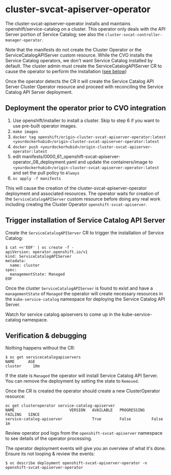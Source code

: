 # cluster-svcat-apiserver-operator
The cluster-svcat-apiserver-operator installs and maintains openshift/service-catalog on a cluster.  This operator only deals with the API Server portion of Service Catalog; see also the `cluster-svcat-controller-manager-operator`.

Note that the manifests do not create the Cluster Operator or the ServiceCatalogAPIServer custom resource.  While the CVO installs the Service Catalog operators, we don't want Service Catalog installed by default.  The cluster admin must create the ServiceCatalogAPIServer CR to cause the operator to perform the installation ([see below](#Trigger-installation-of-Service-Catalog-API-Server))

Once the operator detects the CR it will create the Service Catalog API Server Cluster Operator resource and proceed with reconciling the Service Catalog API Server deployment.

## Deployment the operator prior to CVO integration
1. Use openshift/installer to install a cluster.  Skip to step 6 if you want to use pre-built operator images.
2. `make images`
3. `docker tag openshift/origin-cluster-svcat-apiserver-operator:latest <yourdockerhubid>/origin-cluster-svcat-apiserver-operator:latest`
4. `docker push <yourdockerhubid>/origin-cluster-svcat-apiserver-operator:latest`
5. edit manifests/0000_61_openshift-svcat-apiserver-operator_08_deployment.yaml and update the containers/image to `<yourdockerhubid>/origin-cluster-svcat-apiserver-operator:latest` and set the pull policy to `Always`
6.  `oc apply -f manifests`

This will cause the creation of the cluster-svcat-apiserver-operator deployment 
and associated resources.  The operator waits for creation of the `ServiceCatalogAPIServer`
custom resource before doing any real work including creating the Cluster Operator `openshift-svcat-apiserver`.  

## Trigger installation of Service Catalog API Server
Create the `ServiceCatalogAPIServer` CR to trigger the installation of Service Catalog:
```
$ cat <<'EOF' | oc create -f -
apiVersion: operator.openshift.io/v1
kind: ServiceCatalogAPIServer
metadata:
  name: cluster
spec:
  managementState: Managed
EOF
```
Once the cluster `ServiceCatalogAPIServer` is found to exist and have a `managementState` of `Managed` the operator will create necessary resources in the
`kube-service-catalog` namespace for deploying the Service Catalog API Server.

Watch for service catalog apiservers to come up in the kube-service-catalog namespace.

## Verification & debugging
Nothing happens without the CR:
```
$ oc get servicecatalogapiservers
NAME      AGE
cluster     10m
```
If the state is `Managed` the operator will install Service Catalog API Server.  You can remove the deployment by setting the state to `Removed`.  

Once the CR is created the operator should create a new ClusterOperator resource:
```
oc get clusteroperator service-catalog-apiserver
NAME                        VERSION   AVAILABLE   PROGRESSING   FAILING   SINCE
service-catalog-apiserver             True        False         False     1m
```
Review operator pod logs from the `openshift-svcat-apiserver` namespace to see details of the operator processing.


The operator deployment events will give you an overview of what it's done.  Ensure its not looping & review the events:
```
$ oc describe deployment openshift-svcat-apiserver-operator -n openshift-svcat-apiserver-operator
```





